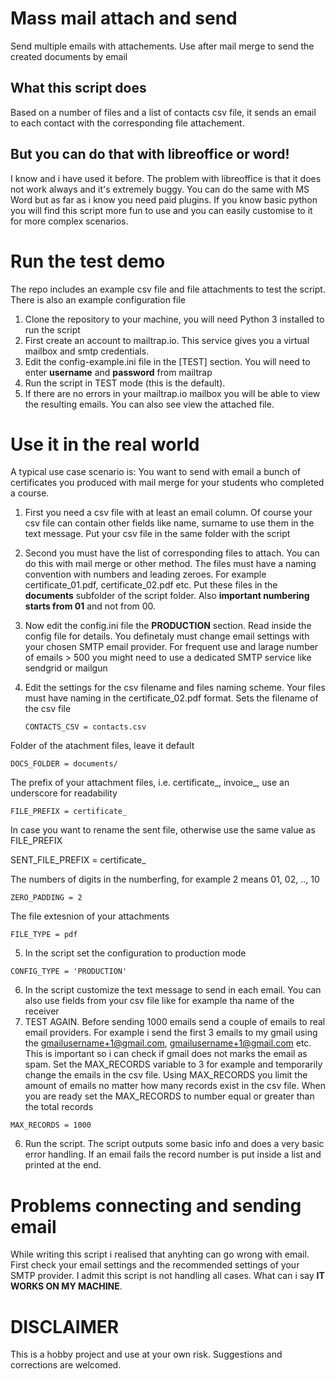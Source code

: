 # Mass mail attach and send
Send multiple emails with attachements. Use after mail merge to send the created documents by email
## What this script does
Based on a number of files and a list of contacts csv file, it sends an email to each contact with the corresponding file attachement.
## But you can do that with libreoffice or word!
I know and i have used it before. The problem with libreoffice is that it does not work always and it's extremely buggy. You can do the same with MS Word
but as far as i know you need paid plugins. If you know basic python you will find this script more fun to use and you can easily customise to it
for more complex scenarios.
# Run the  test demo
The repo includes an example csv file and file attachments to test the script. There is also an example configuration file
1. Clone the repository to your machine, you will need Python 3 installed to run the script
2. First create an account to mailtrap.io. This service gives you a virtual mailbox and smtp credentials.
3. Edit the config-example.ini file in the [TEST] section. You will need to enter **username** and **password** from mailtrap
4. Run the script in TEST mode (this is the default).
5. If there are no errors in your mailtrap.io mailbox you will be able to view the resulting emails. You can also see view the attached file.
# Use it in the real world
A typical use case scenario is: You want to send with email a bunch of certificates you produced with mail merge for your students
who completed a course.
1. First you need a csv file with at least an email column. Of course your csv file can contain other fields like name, surname to use them
in the text message. Put your csv file in the same folder with the script
2. Second you must have the list of corresponding files to attach. You can do this with mail merge or other method. The files must have
a naming convention with numbers and leading zeroes. For example certificate_01.pdf, certificate_02.pdf etc. Put these files in the **documents**
subfolder of the script folder. Also **important numbering starts from 01** and not from 00.
3. Now edit the config.ini file the **PRODUCTION** section. Read inside the config file for details. You definetaly must change email settings with
your chosen SMTP email provider. For frequent use and larage number of emails > 500 you might need to use a dedicated SMTP service like sendgrid or mailgun
4. Edit the settings for the csv filename and files naming scheme. Your files must have naming in the certificate_02.pdf format.
Sets the filename of the csv file

    `CONTACTS_CSV = contacts.csv`
    
Folder of the atachment files, leave it default

  `DOCS_FOLDER = documents/`
  
The prefix of your attachment files, i.e. certificate_, invoice_, use an underscore for readability

  `FILE_PREFIX = certificate_`
  
In case you want to rename the sent file, otherwise use the same value as FILE_PREFIX

  SENT_FILE_PREFIX = certificate_
  
The numbers of digits in the numberfing, for example 2 means 01, 02, .., 10

  `ZERO_PADDING = 2`
  
The file extesnion of your attachments

  `FILE_TYPE = pdf`
  
5. In the script set the configuration to production mode

  `CONFIG_TYPE = 'PRODUCTION'`
  
6. In the script customize the text message to send in each email. You can also use fields from your csv file like for example tha name of the
receiver
7. TEST AGAIN. Before sending 1000 emails send a couple of emails to real email providers. For example i send the first 3 emails to my gmail
using the gmailusername+1@gmail.com, gmailusername+1@gmail.com etc. This is important so i can check if gmail does not marks the email as spam.
Set the MAX_RECORDS variable to 3 for example and temporarily change the emails in the csv file. Using MAX_RECORDS you limit the amount of emails no matter
how many records exist in the csv file. When you are ready set the MAX_RECORDS to number equal or greater than the total records

  `MAX_RECORDS = 1000`
  
6. Run the script. The script outputs some basic info and does a very basic error handling. If an email fails the record number is put inside a list and printed at the end.

# Problems connecting and sending email
While writing this script i realised that anyhting can go wrong with email. First check your email settings and the recommended settings of your SMTP provider.
I admit this script is not handling all cases. What can i say **IT WORKS ON MY MACHINE**.

# DISCLAIMER
This is a hobby project and use at your own risk. Suggestions and corrections are welcomed.

